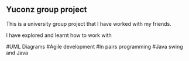 ## Yuconz group project

This is a university group project that I have worked with my friends. 

I have explored and learnt how to work with

#UML Diagrams
#Agile development
#In pairs programming
#Java swing and Java

